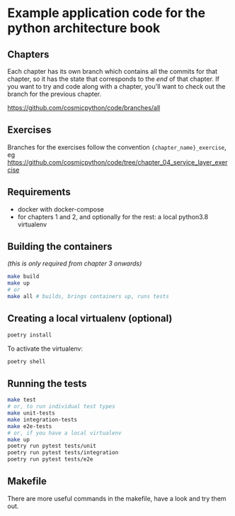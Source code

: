 # Example application code for the python architecture book

## Chapters

Each chapter has its own branch which contains all the commits for that chapter,
so it has the state that corresponds to the _end_ of that chapter.
If you want to try and code along with a chapter,
you'll want to check out the branch for the previous chapter.

https://github.com/cosmicpython/code/branches/all


## Exercises

Branches for the exercises follow the convention `{chapter_name}_exercise`,
eg https://github.com/cosmicpython/code/tree/chapter_04_service_layer_exercise


## Requirements

* docker with docker-compose
* for chapters 1 and 2, and optionally for the rest: a local python3.8 virtualenv


## Building the containers

_(this is only required from chapter 3 onwards)_

```sh
make build
make up
# or
make all # builds, brings containers up, runs tests
```

## Creating a local virtualenv (optional)

```sh
poetry install
```

To activate the virtualenv:

```sh
poetry shell
```


## Running the tests

```sh
make test
# or, to run individual test types
make unit-tests
make integration-tests
make e2e-tests
# or, if you have a local virtualenv
make up
poetry run pytest tests/unit
poetry run pytest tests/integration
poetry run pytest tests/e2e
```

## Makefile

There are more useful commands in the makefile, have a look and try them out.

